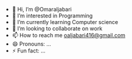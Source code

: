 - 👋 Hi, I’m @Omaraljabari
- 👀 I’m interested in Programming
- 🌱 I’m currently learning Computer science
- 💞️ I’m looking to collaborate on work
- 📫 How to reach me oaljabari416@gmail.com
- 😄 Pronouns: ...
- ⚡ Fun fact: ...

<!---
Omaraljabari780/Omaraljabari780 is a ✨ special ✨ repository because its `README.md` (this file) appears on your GitHub profile.
You can click the Preview link to take a look at your changes.
--->
